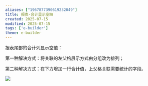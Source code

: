 ```yaml
---
aliases: ["1967877390619232049"]
title: 报表-合计显示空缺
created: 2025-07-15
modified: 2025-07-15
tags: ['e-builder']
theme: e-builder
---
```


报表尾部的合计列显示空值：

第一种解决方式：将关联的左父格展示方式由分组改为排列；

第二种解决方式：在下方增加一行合计值，上父格关联需要统计的字段。

![](4aa564337aa9ec90a884fa0f6ccae23d.jpg)